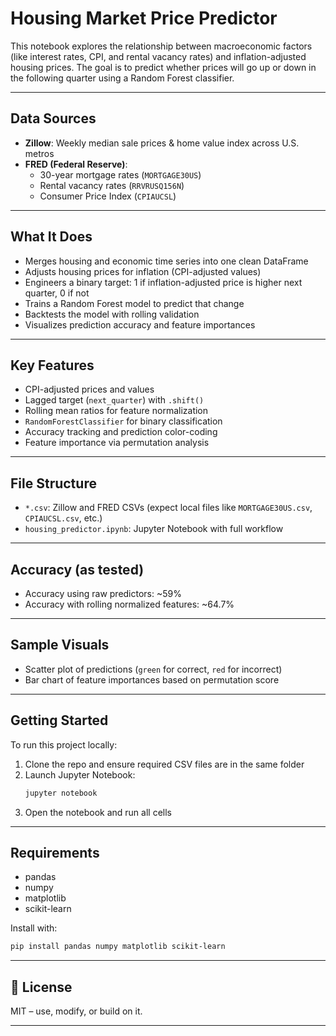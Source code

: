 # Housing Market Price Predictor

This notebook explores the relationship between macroeconomic factors (like interest rates, CPI, and rental vacancy rates) and inflation-adjusted housing prices. The goal is to predict whether prices will go up or down in the following quarter using a Random Forest classifier.

---

## Data Sources

- **Zillow**: Weekly median sale prices & home value index across U.S. metros
- **FRED (Federal Reserve)**:
  - 30-year mortgage rates (`MORTGAGE30US`)
  - Rental vacancy rates (`RRVRUSQ156N`)
  - Consumer Price Index (`CPIAUCSL`)

---

## What It Does

- Merges housing and economic time series into one clean DataFrame
- Adjusts housing prices for inflation (CPI-adjusted values)
- Engineers a binary target: 1 if inflation-adjusted price is higher next quarter, 0 if not
- Trains a Random Forest model to predict that change
- Backtests the model with rolling validation
- Visualizes prediction accuracy and feature importances

---

##  Key Features

- CPI-adjusted prices and values
- Lagged target (`next_quarter`) with `.shift()`
- Rolling mean ratios for feature normalization
- `RandomForestClassifier` for binary classification
- Accuracy tracking and prediction color-coding
- Feature importance via permutation analysis

---

## File Structure

- `*.csv`: Zillow and FRED CSVs (expect local files like `MORTGAGE30US.csv`, `CPIAUCSL.csv`, etc.)
- `housing_predictor.ipynb`: Jupyter Notebook with full workflow

---

## Accuracy (as tested)

- Accuracy using raw predictors: ~59%
- Accuracy with rolling normalized features: ~64.7%

---

## Sample Visuals

- Scatter plot of predictions (`green` for correct, `red` for incorrect)
- Bar chart of feature importances based on permutation score

---

## Getting Started

To run this project locally:

1. Clone the repo and ensure required CSV files are in the same folder
2. Launch Jupyter Notebook:
   ```bash
   jupyter notebook
   ```
3. Open the notebook and run all cells

---

## Requirements

- pandas
- numpy
- matplotlib
- scikit-learn

Install with:

```bash
pip install pandas numpy matplotlib scikit-learn
```

---

## 📄 License

MIT – use, modify, or build on it.

---
